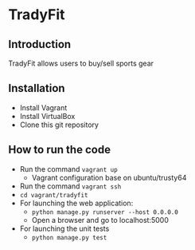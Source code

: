 TradyFit
==========

## Introduction
TradyFit allows users to buy/sell sports gear

## Installation
* Install Vagrant
* Install VirtualBox
* Clone this git repository

## How to run the code
* Run the command ``vagrant up``
     * Vagrant configuration base on ubuntu/trusty64
* Run the command ``vagrant ssh``
* ``cd vagrant/tradyfit``
* For launching the web application:
    - ```python manage.py runserver --host 0.0.0.0```
    - Open a browser and go to localhost:5000
* For launching the unit tests
    - ```python manage.py test```
